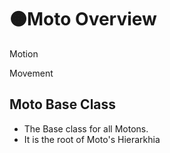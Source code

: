 # 🟠<moto>Moto Overview</moto>

Motion

Movement

## Moto Base Class

- The Base class for all Motons.
- It is the root of Moto's Hierarkhia